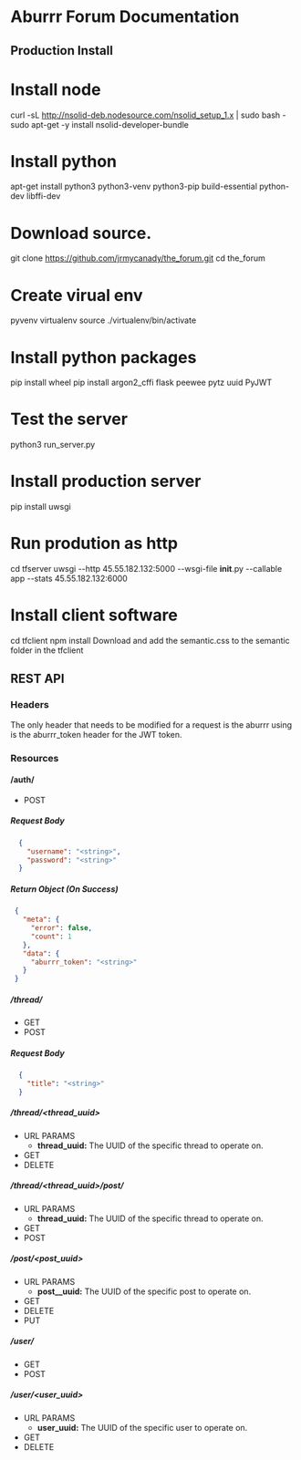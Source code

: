 # Aburrr Forum Documentation


## Production Install

# Install node
curl -sL http://nsolid-deb.nodesource.com/nsolid_setup_1.x | sudo bash -
sudo apt-get -y install nsolid-developer-bundle

# Install python
apt-get install python3 python3-venv python3-pip build-essential python-dev libffi-dev



# Download source.
git clone https://github.com/jrmycanady/the_forum.git
cd the_forum


# Create virual env
pyvenv virtualenv
source ./virtualenv/bin/activate

# Install python packages
pip install wheel
pip install argon2_cffi flask peewee pytz uuid PyJWT

# Test the server
python3 run_server.py

# Install production server
pip install uwsgi

# Run prodution as http
cd tfserver
uwsgi --http 45.55.182.132:5000 --wsgi-file __init__.py --callable app --stats 45.55.182.132:6000

# Install client software
cd tfclient
npm install
Download and add the semantic.css to the semantic folder in the tfclient





## REST API

### Headers
The only header that needs to be modified for a request is the aburrr using is the aburrr_token header for the JWT token.

### Resources
#### /auth/
* POST
##### Request Body
```json
  {
    "username": "<string>",
    "password": "<string>"
  }
```
##### Return Object (On Success)
```json
 {
   "meta": {
     "error": false,
     "count": 1
   },
   "data": {
     "aburrr_token": "<string>"
   }
 }
 ```

##### /thread/
* GET
* POST
##### Request Body
```json
  {
    "title": "<string>"
  }
```

##### /thread/<thread_uuid>
* URL PARAMS
  * **thread_uuid:** The UUID of the specific thread to operate on.
* GET
* DELETE

##### /thread/<thread_uuid>/post/
* URL PARAMS
  * **thread_uuid:** The UUID of the specific thread to operate on.
* GET
* POST

##### /post/<post_uuid>
* URL PARAMS
  * **post__uuid:** The UUID of the specific post to operate on.
* GET
* DELETE
* PUT

##### /user/
* GET
* POST

##### /user/<user_uuid>
* URL PARAMS
  * **user_uuid:** The UUID of the specific user to operate on.
* GET
* DELETE

